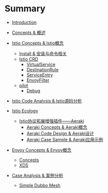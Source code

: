 # Summary

* [Introduction](README.md)

* [Concepts & 概述]()

* [Istio Concepts & Istio概念]()
    * [Install & 安装与命令相关](istio-concepts/install.md)
    * [Istio CRD](istio-concepts/crd/ReadFirst.md)
        * [VirtualService](istio-concepts/crd/VirtualService.md)
        * [DestinationRule](istio-concepts/crd/DestinationRule.md)
        * [ServiceEntry](istio-concepts/crd/ServiceEntry.md)
        * [EnvoyFilter](istio-concepts/crd/EnvoyFilter.md)
    * [pilot]()
        * [Debug](istio-concepts/pilot/debug.md)

* [Istio Code Analysis & Istio源码分析]()
    
* [Istio Ecology]()
    * [Istio协议拓展增强插件——Aeraki](./istio-ecology/aeraki/aeraki.md)
        * [Aeraki Concepts & Aeraki概念](./istio-ecology/aeraki/concepts.md)
        * [Aeraki Code Design & Aeraki设计](./istio-ecology/aeraki/design.md)
        * [Aeraki Case Sample & Aeraki应用示例](./istio-ecology/aeraki/case.md)

* [Envoy Concepts & Envoy概念]()
    * [Concepts](./envoy-concepts/concepts.md)
    * [XDS](./envoy-concepts/xds.md)

* [Case Analysis & 案例分析]()
    * [Simple Dubbo Mesh](case-analysis/simple-Dubbo-Mesh.md)



